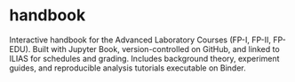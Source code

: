 # handbook
Interactive handbook for the Advanced Laboratory Courses (FP-I, FP-II, FP-EDU). Built with Jupyter Book, version-controlled on GitHub, and linked to ILIAS for schedules and grading. Includes background theory, experiment guides, and reproducible analysis tutorials executable on Binder.
